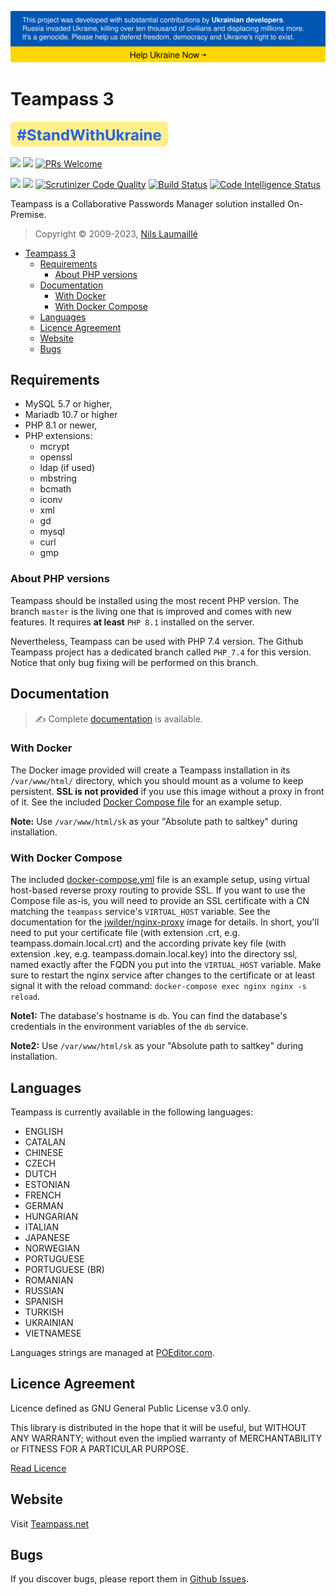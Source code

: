 [![SWUbanner](https://raw.githubusercontent.com/vshymanskyy/StandWithUkraine/main/banner-direct.svg)](https://github.com/vshymanskyy/StandWithUkraine/blob/main/docs/README.md)

# Teampass 3

[![StandWithUkraine](https://raw.githubusercontent.com/vshymanskyy/StandWithUkraine/main/badges/StandWithUkraine.svg)](https://github.com/vshymanskyy/StandWithUkraine/blob/main/docs/README.md)

![](https://img.shields.io/github/stars/nilsteampassnet/TeamPass?style=social)
![](https://img.shields.io/github/license/nilsteampassnet/teampass)
[![PRs Welcome](https://img.shields.io/badge/PRs-welcome-brightgreen.svg?style=flat-square)](https://makeapullrequest.com)

![](https://img.shields.io/github/v/release/nilsteampassnet/Teampass)
![](https://img.shields.io/github/commits-since/nilsteampassnet/teampass/latest)
[![Scrutinizer Code Quality](https://scrutinizer-ci.com/g/nilsteampassnet/TeamPass/badges/quality-score.png?b=master)](https://scrutinizer-ci.com/g/nilsteampassnet/TeamPass/?branch=master)
[![Build Status](https://scrutinizer-ci.com/g/nilsteampassnet/TeamPass/badges/build.png?b=master)](https://scrutinizer-ci.com/g/nilsteampassnet/TeamPass/build-status/master)
[![Code Intelligence Status](https://scrutinizer-ci.com/g/nilsteampassnet/TeamPass/badges/code-intelligence.svg?b=master)](https://scrutinizer-ci.com/code-intelligence)

Teampass is a Collaborative Passwords Manager solution installed On-Premise.

> Copyright © 2009-2023, [Nils Laumaillé](Nils@Teampass.net)

<!-- MDTOC maxdepth:2 firsth1:0 numbering:0 flatten:0 bullets:1 updateOnSave:1 -->

- [Teampass 3](#teampass-3)
  - [Requirements](#requirements)
    - [About PHP versions](#about-php-versions)
  - [Documentation](#documentation)
    - [With Docker](#with-docker)
    - [With Docker Compose](#with-docker-compose)
  - [Languages](#languages)
  - [Licence Agreement](#licence-agreement)
  - [Website](#website)
  - [Bugs](#bugs)

<!-- /MDTOC -->

## Requirements

* MySQL 5.7 or higher,
* Mariadb 10.7 or higher
* PHP 8.1 or newer,
* PHP extensions:
  * mcrypt
  * openssl
  * ldap (if used)
  * mbstring
  * bcmath
  * iconv
  * xml
  * gd
  * mysql
  * curl
  * gmp

### About PHP versions

Teampass should be installed using the most recent PHP version.
The branch `master` is the living one that is improved and comes with new features.
It requires __at least__ `PHP 8.1` installed on the server.

Nevertheless, Teampass can be used with PHP 7.4 version.
The Github Teampass project has a dedicated branch called `PHP_7.4` for this version.
Notice that only bug fixing will be performed on this branch.

## Documentation

> ✍️ Complete [documentation](https://documentation.teampass.net) is available.

### With Docker
The Docker image provided will create a Teampass installation in its `/var/www/html/` directory, which you should mount as a volume to keep persistent. **SSL is not provided** if you use this image without a proxy in front of it. See the included [Docker Compose file](docker-compose.yml) for an example setup.

**Note:** Use `/var/www/html/sk` as your "Absolute path to saltkey" during installation.


### With Docker Compose
The included [docker-compose.yml](docker-compose.yml) file is an example setup, using virtual host-based reverse proxy routing to provide SSL. If you want to use the Compose file as-is, you will need to provide an SSL certificate with a CN matching the `teampass` service's `VIRTUAL_HOST` variable. See the documentation for the [jwilder/nginx-proxy](https://github.com/jwilder/nginx-proxy) image for details. In short, you'll need to put your certificate file (with extension .crt, e.g. teampass.domain.local.crt) and the according private key file (with extension .key, e.g. teampass.domain.local.key) into the directory ssl, named exactly after the FQDN you put into the `VIRTUAL_HOST` variable. Make sure to restart the nginx service after changes to the certificate or at least signal it with the reload command: `docker-compose exec nginx nginx -s reload`.

**Note1:** The database's hostname is `db`. You can find the database's credentials in the environment variables of the `db` service.

**Note2:** Use `/var/www/html/sk` as your "Absolute path to saltkey" during installation.

## Languages

Teampass is currently available in the following languages:
* ENGLISH
* CATALAN
* CHINESE
* CZECH
* DUTCH
* ESTONIAN
* FRENCH
* GERMAN
* HUNGARIAN
* ITALIAN
* JAPANESE
* NORWEGIAN
* PORTUGUESE
* PORTUGUESE (BR)
* ROMANIAN
* RUSSIAN
* SPANISH
* TURKISH
* UKRAINIAN
* VIETNAMESE

Languages strings are managed at [POEditor.com](https://poeditor.com/join/project?hash=0vptzClQrM).

## Licence Agreement

Licence defined as GNU General Public License v3.0 only.

This library is distributed in the hope that it will be useful, but WITHOUT ANY WARRANTY; without even the implied warranty of MERCHANTABILITY or FITNESS FOR A PARTICULAR PURPOSE.

[Read Licence](license.md)

## Website

Visit [Teampass.net](https://teampass.net/)

## Bugs

If you discover bugs, please report them in [Github Issues](https://github.com/nilsteampassnet/TeamPass/issues).

